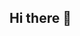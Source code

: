 ## Hi there 👋

<!--
**Silvakekel/Silvakekel** is a ✨ _special_ ✨ repository because its `README.md` (this file) appears on your GitHub profile.

Here are some ideas to get you started:

- 🔭 I’m currently working Analise desenvolvimento de sistemas 
- 🌱 I’m currently learning Analise desenvolvimento de sistemas
- 👯 I’m looking to collaborate on Analise desenvolvimento de sistemas
- 🤔 I’m looking for help with Analise desenvolvimento de sistemas
- 💬 Ask me about how that I liked learned Analise desenvolvimento de sistemas
- 📫 How to reach me: https://www.linkedin.com/in/kelvyn-washington-01b55a378/
- 😄 Pronouns: ELE
- ⚡ Fun fact: I liked tec because of my dad
-->
